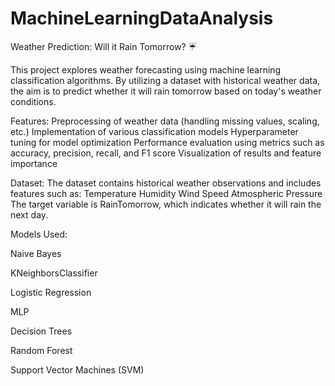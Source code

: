 # MachineLearningDataAnalysis

Weather Prediction: Will it Rain Tomorrow? ☔

This project explores weather forecasting using machine learning classification algorithms. By utilizing a dataset with historical weather data, the aim is to predict whether it will rain tomorrow based on today's weather conditions.

Features:
Preprocessing of weather data (handling missing values, scaling, etc.)
Implementation of various classification models
Hyperparameter tuning for model optimization
Performance evaluation using metrics such as accuracy, precision, recall, and F1 score
Visualization of results and feature importance

Dataset:
The dataset contains historical weather observations and includes features such as:
Temperature
Humidity
Wind Speed
Atmospheric Pressure
The target variable is RainTomorrow, which indicates whether it will rain the next day.

Models Used:

Naive Bayes

KNeighborsClassifier

Logistic Regression

MLP

Decision Trees

Random Forest

Support Vector Machines (SVM)
